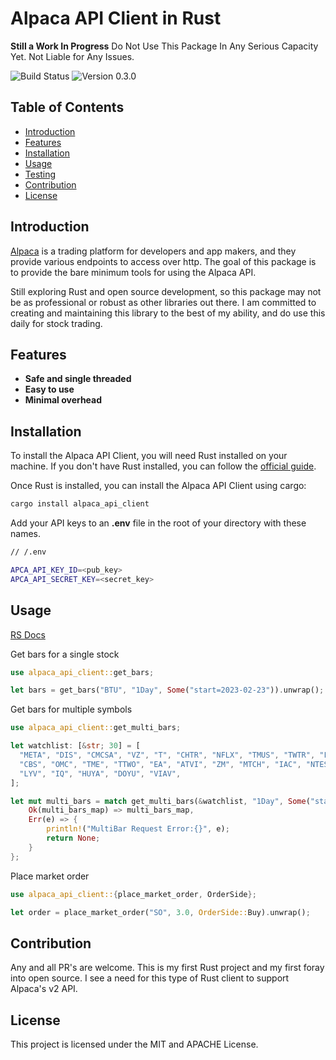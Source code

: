 # Alpaca API Client in Rust

**Still a Work In Progress**
Do Not Use This Package In Any Serious Capacity Yet. Not Liable for Any Issues.

![Build Status](https://img.shields.io/badge/build-passing-green.svg)
![Version 0.3.0](https://img.shields.io/badge/version-0.3.0-blue.svg)

## Table of Contents

- [Introduction](#introduction)
- [Features](#features)
- [Installation](#installation)
- [Usage](#usage)
- [Testing](#testing)
- [Contribution](#contribution)
- [License](#license)

## Introduction

<a href="https://alpaca.markets/">Alpaca</a> is a trading platform for developers and app makers,
and they provide various endpoints to access over http. The goal of this package is to provide
the bare minimum tools for using the Alpaca API.

Still exploring Rust and open source development, so this package may not be as professional or robust as other libraries out there. I am committed to creating and maintaining this library to the best of my ability, and do use this daily for stock trading.

## Features

- **Safe and single threaded**
- **Easy to use**
- **Minimal overhead**

## Installation

To install the Alpaca API Client, you will need Rust installed on your machine. If you don't have Rust installed, you can follow the [official guide](https://www.rust-lang.org/tools/install).

Once Rust is installed, you can install the Alpaca API Client using cargo:

```bash
cargo install alpaca_api_client
```

Add your API keys to an <b>.env</b> file in the root of your directory with these names.

```bash
// /.env

APCA_API_KEY_ID=<pub_key>
APCA_API_SECRET_KEY=<secret_key>
```

## Usage

[RS Docs](https://docs.rs/alpaca_api_client/0.3.0/alpaca_api_client/)

Get bars for a single stock

```rust
use alpaca_api_client::get_bars;

let bars = get_bars("BTU", "1Day", Some("start=2023-02-23")).unwrap();
```

Get bars for multiple symbols

```rust
use alpaca_api_client::get_multi_bars;

let watchlist: [&str; 30] = [
  "META", "DIS", "CMCSA", "VZ", "T", "CHTR", "NFLX", "TMUS", "TWTR", "FOXA", "FOX", "DISH",
  "CBS", "OMC", "TME", "TTWO", "EA", "ATVI", "ZM", "MTCH", "IAC", "NTES", "BIDU", "ROKU", "SPOT",
  "LYV", "IQ", "HUYA", "DOYU", "VIAV",
];

let mut multi_bars = match get_multi_bars(&watchlist, "1Day", Some("start=2023-01-01")) {
    Ok(multi_bars_map) => multi_bars_map,
    Err(e) => {
        println!("MultiBar Request Error:{}", e);
        return None;
    }
};
```

Place market order

```rust
use alpaca_api_client::{place_market_order, OrderSide};

let order = place_market_order("SO", 3.0, OrderSide::Buy).unwrap();
```

## Contribution

Any and all PR's are welcome. This is my first Rust project and my first foray into open source. I see a need for this type of Rust client to support Alpaca's v2 API.

## License

This project is licensed under the MIT and APACHE License.
